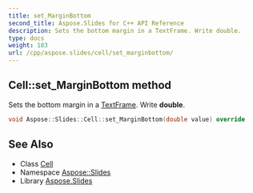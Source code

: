 ```yaml
---
title: set_MarginBottom
second_title: Aspose.Slides for C++ API Reference
description: Sets the bottom margin in a TextFrame. Write double.
type: docs
weight: 183
url: /cpp/aspose.slides/cell/set_marginbottom/
---
```

## Cell::set_MarginBottom method


Sets the bottom margin in a [TextFrame](../../textframe/). Write **double**.

```cpp
void Aspose::Slides::Cell::set_MarginBottom(double value) override
```

## See Also

* Class [Cell](../)
* Namespace [Aspose::Slides](../../)
* Library [Aspose.Slides](../../../)
